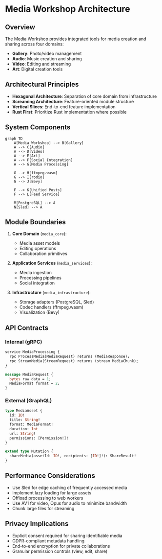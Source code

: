 # Media Workshop Architecture

## Overview
The Media Workshop provides integrated tools for media creation and sharing across four domains:
- **Gallery**: Photo/video management
- **Audio**: Music creation and sharing
- **Video**: Editing and streaming
- **Art**: Digital creation tools

## Architectural Principles
- **Hexagonal Architecture**: Separation of core domain from infrastructure
- **Screaming Architecture**: Feature-oriented module structure
- **Vertical Slices**: End-to-end feature implementation
- **Rust First**: Prioritize Rust implementation where possible

## System Components
```mermaid
graph TD
    A[Media Workshop] --> B[Gallery]
    A --> C[Audio]
    A --> D[Video]
    A --> E[Art]
    A --> F[Social Integration]
    A --> G[Media Processing]
    
    G --> H[ffmpeg.wasm]
    G --> I[rodio]
    G --> J[Bevy]
    
    F --> K[Unified Posts]
    F --> L[Feed Service]
    
    M[PostgreSQL] --> A
    N[Sled] --> A
```

## Module Boundaries
1. **Core Domain** (`media_core`):
   - Media asset models
   - Editing operations
   - Collaboration primitives

2. **Application Services** (`media_services`):
   - Media ingestion
   - Processing pipelines
   - Social integration

3. **Infrastructure** (`media_infrastructure`):
   - Storage adapters (PostgreSQL, Sled)
   - Codec handlers (ffmpeg.wasm)
   - Visualization (Bevy)

## API Contracts
### Internal (gRPC)
```protobuf
service MediaProcessing {
  rpc ProcessMedia(MediaRequest) returns (MediaResponse);
  rpc StreamMedia(StreamRequest) returns (stream MediaChunk);
}

message MediaRequest {
  bytes raw_data = 1;
  MediaFormat format = 2;
}
```

### External (GraphQL)
```graphql
type MediaAsset {
  id: ID!
  title: String!
  format: MediaFormat!
  duration: Int
  url: String!
  permissions: [Permission!]!
}

extend type Mutation {
  shareMedia(assetId: ID!, recipients: [ID!]!): ShareResult!
}
```

## Performance Considerations
- Use Sled for edge caching of frequently accessed media
- Implement lazy loading for large assets
- Offload processing to web workers
- Use AV1 for video, Opus for audio to minimize bandwidth
- Chunk large files for streaming

## Privacy Implications
- Explicit consent required for sharing identifiable media
- GDPR-compliant metadata handling
- End-to-end encryption for private collaborations
- Granular permission controls (view, edit, share)